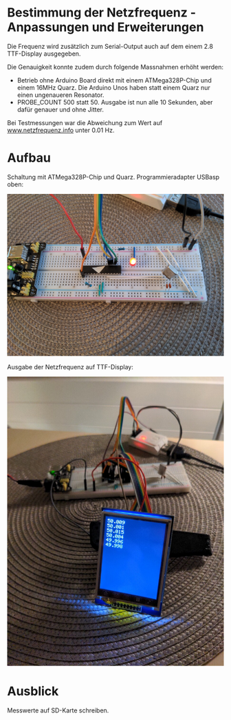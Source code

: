 # Bestimmung der Netzfrequenz - Anpassungen und Erweiterungen

Die Frequenz wird zusätzlich zum Serial-Output auch auf dem einem 2.8 TTF-Display ausgegeben.

Die Genauigkeit konnte zudem durch folgende Massnahmen erhöht werden:

* Betrieb ohne Arduino Board direkt mit einem ATMega328P-Chip und einem 16MHz Quarz. Die Arduino Unos haben statt einem Quarz nur einen ungenaueren Resonator.
* PROBE_COUNT 500 statt 50. Ausgabe ist nun alle 10 Sekunden, aber dafür genauer und ohne Jitter.

Bei Testmessungen war die Abweichung zum Wert auf www.netzfrequenz.info unter 0.01 Hz.

# Aufbau
Schaltung mit ATMega328P-Chip und Quarz. Programmieradapter USBasp oben:

![Aufbau](img/circuit.jpeg)

Ausgabe der Netzfrequenz auf TTF-Display:

![TTF](img/ttf.jpeg)

# Ausblick

Messwerte auf SD-Karte schreiben.
